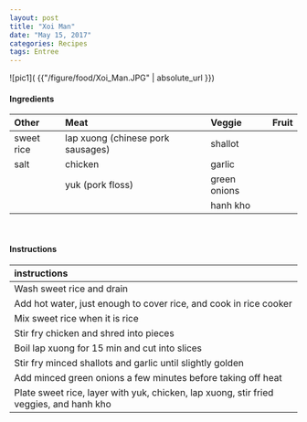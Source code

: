 ```yaml
---
layout: post
title: "Xoi Man"
date: "May 15, 2017"
categories: Recipes
tags: Entree
---
```




![pic1]( {{"/figure/food/Xoi_Man.JPG" | absolute_url }})




#### Ingredients

<table class = "presenttab">
 <thead>
  <tr>
   <th style="text-align:left;"> Other </th>
   <th style="text-align:left;"> Meat </th>
   <th style="text-align:left;"> Veggie </th>
   <th style="text-align:left;"> Fruit </th>
  </tr>
 </thead>
<tbody>
  <tr>
   <td style="text-align:left;"> sweet rice </td>
   <td style="text-align:left;"> lap xuong (chinese pork sausages) </td>
   <td style="text-align:left;"> shallot </td>
   <td style="text-align:left;">  </td>
  </tr>
  <tr>
   <td style="text-align:left;"> salt </td>
   <td style="text-align:left;"> chicken </td>
   <td style="text-align:left;"> garlic </td>
   <td style="text-align:left;">  </td>
  </tr>
  <tr>
   <td style="text-align:left;">  </td>
   <td style="text-align:left;"> yuk (pork floss) </td>
   <td style="text-align:left;"> green onions </td>
   <td style="text-align:left;">  </td>
  </tr>
  <tr>
   <td style="text-align:left;">  </td>
   <td style="text-align:left;">  </td>
   <td style="text-align:left;"> hanh kho </td>
   <td style="text-align:left;">  </td>
  </tr>
</tbody>
</table>

<br>

#### Instructions

<table class = "presenttabnoh">
 <thead>
  <tr>
   <th style="text-align:left;"> instructions </th>
  </tr>
 </thead>
<tbody>
  <tr>
   <td style="text-align:left;"> Wash sweet rice and drain </td>
  </tr>
  <tr>
   <td style="text-align:left;"> Add hot water, just enough to cover rice, and cook in rice cooker </td>
  </tr>
  <tr>
   <td style="text-align:left;"> Mix sweet rice when it is rice </td>
  </tr>
  <tr>
   <td style="text-align:left;"> Stir fry chicken and shred into pieces </td>
  </tr>
  <tr>
   <td style="text-align:left;"> Boil lap xuong for 15 min and cut into slices </td>
  </tr>
  <tr>
   <td style="text-align:left;"> Stir fry minced shallots and garlic until slightly golden </td>
  </tr>
  <tr>
   <td style="text-align:left;"> Add minced green onions a few minutes before taking off heat </td>
  </tr>
  <tr>
   <td style="text-align:left;"> Plate sweet rice, layer with yuk, chicken, lap xuong, stir fried veggies, and hanh kho </td>
  </tr>
</tbody>
</table>

